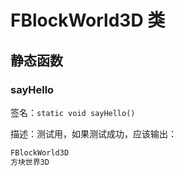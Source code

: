 # FBlockWorld3D 类

## 静态函数

### sayHello

签名：`static void sayHello()`

描述：测试用，如果测试成功，应该输出：

```md
FBlockWorld3D
方块世界3D
```
